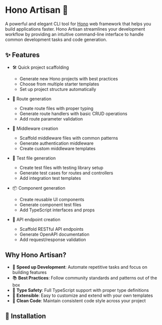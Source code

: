 # Hono Artisan 🚀

A powerful and elegant CLI tool for [Hono](https://hono.dev) web framework that helps you build applications faster. Hono Artisan streamlines your development workflow by providing an intuitive command-line interface to handle common development tasks and code generation.

## ✨ Features

- 🛠️ Quick project scaffolding
  - Generate new Hono projects with best practices
  - Choose from multiple starter templates
  - Set up project structure automatically
- 📝 Route generation

  - Create route files with proper typing
  - Generate route handlers with basic CRUD operations
  - Add route parameter validation

- 🔧 Middleware creation

  - Scaffold middleware files with common patterns
  - Generate authentication middleware
  - Create custom middleware templates

- 🧪 Test file generation

  - Create test files with testing library setup
  - Generate test cases for routes and controllers
  - Add integration test templates

- 📦 Component generation

  - Create reusable UI components
  - Generate component test files
  - Add TypeScript interfaces and props

- 🔄 API endpoint creation
  - Scaffold RESTful API endpoints
  - Generate OpenAPI documentation
  - Add request/response validation

## Why Hono Artisan?

- 🚄 **Speed up Development**: Automate repetitive tasks and focus on building features
- 📚 **Best Practices**: Follow community standards and patterns out of the box
- 🎯 **Type Safety**: Full TypeScript support with proper type definitions
- 🔌 **Extensible**: Easy to customize and extend with your own templates
- 🎨 **Clean Code**: Maintain consistent code style across your project

## 🚀 Installation
